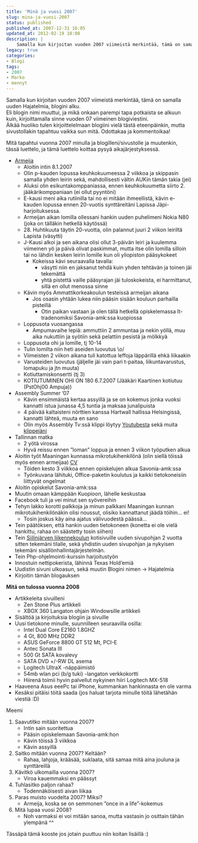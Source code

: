 ```yaml
---
title: 'Minä ja vuosi 2007'
slug: mina-ja-vuosi-2007
status: published
published_at: 2007-12-31 16:05
updated_at: 2012-02-19 10:08
description: |
    Samalla kun kirjoitan vuoden 2007 viimeistä merkintää, tämä on samalla uuden Hajatelmia, blogini alku.  Eli blogin nimi muuttui, ja mikä onkaan parempi tapa potkaista se alkuun kuin, kirjoittamalla sinne vuoden 07 viimeinen blogiviestini.  Älkää huoliko tulen kirjoittelelmaan blogiini vielä tästä eteenpäinkin, mutta sivustollakin tapahtuu vaikka sun mitä. Odottakaa ja kommentoikaa!  Mitä tapahtui vuonna 2007 minulla ja blogilleni/sivustolle ja muutenkin, tässä luettelo, ja tämä luettelo koittaa pysyä aikajärjestyksessä.    Armeija   Aloitin intin 8.1.2007  Olin p-kauden lopussa
legacy: true
categories:
- Blogi
tags:
- 2007
- Marko
- mennyt
---
```


<p>Samalla kun kirjoitan vuoden 2007 viimeistä merkintää, tämä on samalla uuden Hajatelmia, blogini alku.<br />
Eli blogin nimi muuttui, ja mikä onkaan parempi tapa potkaista se alkuun kuin, kirjoittamalla sinne vuoden 07 viimeinen blogiviestini.<br />
Älkää huoliko tulen kirjoittelelmaan blogiini vielä tästä eteenpäinkin, mutta sivustollakin tapahtuu vaikka sun mitä. Odottakaa ja kommentoikaa!</p>
<p>Mitä tapahtui vuonna 2007 minulla ja blogilleni/sivustolle ja muutenkin, tässä luettelo, ja tämä luettelo koittaa pysyä aikajärjestyksessä.</p>
<ul>
<li><a href="http://picasaweb.google.com/markokaartinen/MarkoKaiPr107" target="_blank">Armeija</a>
<ul>
<li>Aloitin intin 8.1.2007</li>
<li>Olin p-kauden lopussa keuhkokuumeessa 2 viikkoa ja skippasin samalla yhden leirin sekä, mahdollisesti vältin AUKin tämän takia (jei)</li>
<li>Aluksi olin esikuntakomppaniassa, ennen keuhkokuumetta siirto 2. jääkärikomppaniaan (ei ollut pyyntöni)</li>
<li>E-kausi meni aika rutiinilla tai no ei mitään ihmeellistä, kävin e-kauden lopussa ennen 20-vuotis synttäreitäni Lapissa Jäpi-harjoituksessa.</li>
<li>Armeijan aikan lomilla ollessani hankin uuden puhelimeni Nokia N80 (joka on tälläkin hetkellä käytössä)</li>
<li>28. Huhtikuuta täytin 20-vuotta, olin palannut juuri 2 viikon leiriltä Lapista (väsytti)</li>
<li>J-Kausi alkoi ja sen aikana olisi ollut 3-päivän leiri ja kuulemma viimeinen yö ja päivä olivat paskimmat, mutta itse olin lomilla silloin tai no lähdin kesken leirin lomille kun oli yliopiston pääsykokeet
<ul>
<li>Kokeissa kävi seuraavalla tavalla:
<ul>
<li>väsytti niin en jaksanut tehdä kuin yhden tehtävän ja toinen jäi tekemättä</li>
<li>yhtä pistettä vaille pääsyrajan jäi tuloskokeista, ei harmittanut, sillä en ollut menossa sinne</li>
</ul>
</li>
</ul>
</li>
<li>Kävin myös Ammattikorkeakoulun testeissä armeijan aikana
<ul>
<li>Jos osasin yhtään lukea niin pääsin sisään kouluun parhailla pisteillä
<ul>
<li>Otin paikan vastaan ja olen tällä hetkellä opiskelemassa It-tradenomiksi Savonia-amk:ssa kuopiossa</li>
</ul>
</li>
</ul>
</li>
<li>Loppusota vuosangassa
<ul>
<li>Ampumavaihe lepiä: ammuttiin 2 ammuntaa ja nekin yöllä, muu aika nukuttiin ja syötiin sekä pelattiin pesistä ja mölkkyä</li>
</ul>
</li>
<li>Loppusota ohi ja lomille, tj 10-14</li>
<li>Tulin lomilta niin heti aseiden luovutus \o/</li>
<li>Viimeisten 2 viikon aikana tuli katottua leffoja läppärillä ehkä liikaakin</li>
<li>Varusteiden luovutus (jäljelle jäi vain pari t-paitaa, liikuntavarustus, lomapuku ja jtn muuta)</li>
<li>Kotiuttamiskonsertti (tj 3)</li>
<li>KOTIUTUMINEN OHI ON 180 6.7.2007 (Jääkäri Kaartinen kotiutuu (PstOhj00 Ampuja))</li>
</ul>
</li>
<li>Assembly Summer &#8217;07
<ul>
<li>Kävin ensimmäistä kertaa assyillä ja se on kokemus jonka vuoksi kannatti istua junassa 4,5 tuntia ja maksaa junalipuista</li>
<li>4 päivää kaltaisteni nörttien kanssa Hartwall hallissa Helsingissä, kannatti lähteä, muuta en sano</li>
<li>Olin myös Assembly Tv:ssä klippi löytyy <a href="http://youtube.com/watch?v=9dp8hwHRbcI" target="_blank">Youtubesta</a> sekä muita <a href="http://youtube.com/profile_videos?user=markokaartinen&amp;p=r" target="_blank">klippejäni</a></li>
</ul>
</li>
<li>Tallinnan matka
<ul>
<li>2 yötä virossa</li>
<li>Hyvä reissu ennen &#8221;loman&#8221; loppua ja ennen 3 viikon työputken alkua</li>
</ul>
</li>
<li>Aloitin työt Maaningan kunnassa mikrotukihenkilönä (olin siellä töissä myös ennen armeijaa) <a href="https://markokaartinen.net/cv/" target="_blank">CV</a>
<ul>
<li>Töiden kesto 3 viikkoa ennen opiskelujen alkua Savonia-amk:ssa</li>
<li>Työnkuvana lähituki, Office-paketin koulutus ja kaikki tietokoneisiin liittyvät ongelmat</li>
</ul>
</li>
<li>Aloitin opiskelut Savonia-amk:ssa</li>
<li>Muutin omaan kämppään Kuopioon, lähelle keskustaa</li>
<li>Facebook tuli ja vei minut sen syövereihin</li>
<li>Tehyn lakko korotti palkkoja ja minun palkkani Maaningan kunnan mikrotukihenkilönäkin olisi noussut, olisiko kannattanut jäädä töihin&#8230; ei!
<ul>
<li>Tosin joskus käy aina ajatus välivuodestä päässä&#8230;</li>
</ul>
</li>
<li>Tein päätöksen, että hankin uuden tietokoneen (konetta ei ole vielä hankittu, rahaa on säästetty tosin siihen)</li>
<li>Tein <a href="http://www.siilinjarvenliikennekoulu.fi/" target="_blank">Siilinjärven liikennekoulun</a> kotisivuille uuden sivupohjan 2 vuotta sitten tekemäni tilalle, sekä yhdistin uuden sivupohjan ja nykyisen tekemäni sisällönhallintajärjestelmän.</li>
<li>Tein Php-ohjelmointi-kurssin harjoitustyön</li>
<li>Innostuin nettipokerista, lähinnä Texas Hold&#8217;emiä</li>
<li>Uudistin sivuni ulkoasun, sekä muutin Blogini nimen -&gt; Hajatelmia</li>
<li>Kirjoitin tämän blogauksen</li>
</ul>
<p><strong>Mitä on tulossa vuonna 2008</strong></p>
<ul>
<li>Artikkeleita sivuilleni
<ul>
<li>Zen Stone Plus artikkeli</li>
<li>XBOX 360 Langaton ohjain Windowsille artikkeli</li>
</ul>
</li>
<li>Sisältöä ja kirjoituksia blogiin ja sivuille</li>
<li>Uusi tietokone minulle, suunnilleen seuraavilla osilla:
<ul>
<li>Intel Dual Core E2160 1.8GHZ</li>
<li>4 Gt, 800 MHz DDR2</li>
<li>ASUS GeForce 8800 GT 512 Mt, PCI-E</li>
<li>Antec Sonata III</li>
<li>500 Gt SATA kovalevy</li>
<li>SATA DVD +/-RW DL asema</li>
<li>Logitech UltraX -näppäimistö</li>
<li>54mb wlan pci (b/g tuki) -langaton verkkokortti</li>
<li>Hiirenä toimii hyvin palvellut nykyinen hiiri Logitech MX-518</li>
</ul>
</li>
<li>Haaveena Asus eeePc tai iPhone, kummankan hankinnasta en ole varma</li>
<li>Kesäksi pitäisi töitä saada (jos haluat tarjota minulle töitä lähetähän viestiä :D)</li>
</ul>
<p>Meemi</p>
<ol>
<li>Saavutitko mitään vuonna 2007?
<ul>
<li>Intin sain suoritettua</li>
<li>Pääsin opiskelemaan Savonia-amk:hon</li>
<li>Kävin töissä 3 viikkoa</li>
<li>Kävin assyillä</li>
</ul>
</li>
<li>Saitko mitään vuonna 2007? Keltään?
<ul>
<li>Rahaa, lahjoja, krääsää, suklaata, sitä samaa mitä aina jouluna ja synttäreillä</li>
</ul>
</li>
<li>Kävitkö ulkomailla vuonna 2007?
<ul>
<li>Viroa kauemmaksi en päässyt</li>
</ul>
</li>
<li>Tuhlasitko paljon rahaa?
<ul>
<li>Todennäköisesti aivan liikaa</li>
</ul>
</li>
<li>Paras muisto vuodelta 2007? Miksi?
<ul>
<li>Armeija, koska se on semmonen &#8221;once in a life&#8221;-kokemus</li>
</ul>
</li>
<li>Mitä lupaa vuosi 2008?
<ul>
<li>Noh varmaksi ei voi mitään sanoa, mutta vastasin jo osittain tähän ylempänä ^^</li>
</ul>
</li>
</ol>
<p>Tässäpä tämä kooste jos jotain puuttuu niin koitan lisäillä :)</p>